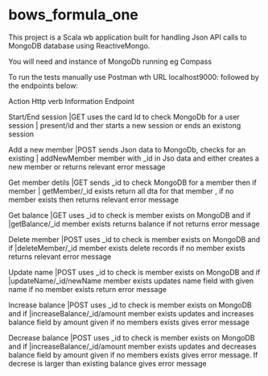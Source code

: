 # bows_formula_one

This project is a Scala wb application built for handling Json API calls to MongoDB 
database using ReactiveMongo.

You will need  and instance of MongoDb running eg Compass

To run the tests manually use Postman wth URL localhost9000: followed by the endpoints below:

Action                   Http verb         Information                                                  Endpoint

Start/End session   |GET            uses the card Id to check MongoDb for a user session              | present/id
                                          and ther starts a new session or ends an existong session
                                          
                                          
Add a new member    |POST           sends Json data to MongoDb, checks for an existing                | addNewMember
                                          member with  _id in Jso data and either creates a 
                                          new member or returns relevant error message
                                          
Get member detils   |GET            sends _id  to check MongoDB for a member then if member           | getMember/_id
                                          exists return all dta for that member , if no member exists
                                          then returns relevant error message
                                          
Get balance         |GET            uses _id to check is member exists on MongoDB and if              |getBalance/_id
                                          member exists returns balance if not returns error message
                                          
Delete member       |POST           uses _id to check is member exists on MongoDB and if              |deleteMember/_id
                                          member exists delete records if no member exists returns
                                          relevant error message
                                          
Update name         |POST          uses _id to check is member exists on MongoDB and if               |updateName/_id/newName
                                         member exists updates name field with given name if no
                                         member exists return error message
                                         
Increase balance    |POST          uses _id to check is member exists on MongoDB and if               |increaseBalance/_id/amount
                                   member exists updates and increases balance field by
                                   amount given if no members exists gives error message
                                   
Decrease balance    |POST          uses _id to check is member exists on MongoDB and if               |increaseBalance/_id/amount
                                   member exists updates and decreases balance field by
                                   amount given if no members exists gives error message. 
                                   If decrese is larger than existing balance gives error 
                                   message
                                   

                                          
                                          

            

